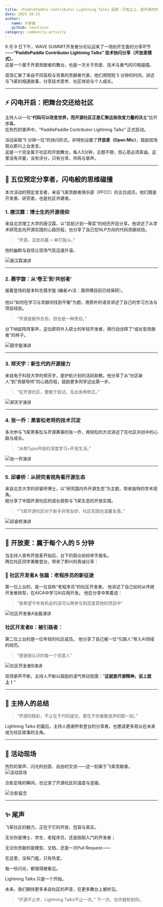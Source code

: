 ```yaml
---
title: ⚡️PaddlePaddle Contributor Lightning Talks 回顾：闪电之上，是开源的热与光
date: 2025-10-23
author:
   name: 刘卓鑫
   github: leonliuzx
category: community-activity
---
```


<style>
figure {
   text-align: center;
}
figcaption {
   color: orange;
   border-bottom: 1px solid #d9d9d9;
   display: inline-block;
   color: #999;
   padding: 2px;
}
</style>

9 月 9 日下午，WAVE SUMMIT开发者分论坛迎来了一场别开生面的分享环节——**“PaddlePaddle Contributor Lightning Talks” 技术快闪分享（开放麦模式）**。  
这是一个属于开源贡献者的舞台，也是一次关于热爱、技术与勇气的闪电碰撞。

现场汇聚了来自不同高校与背景的贡献者代表，他们用短短 5 分钟的时间，讲述与飞桨的相遇故事，分享技术思考、社区体验与个人成长。

<!-- more -->

---

## ⚡️ 闪电开启：把舞台交还给社区

主持人以一句“**代码可以改变世界，而开源社区正是汇聚这些改变力量的沃土**”拉开序幕。  
在热烈的掌声中，“PaddlePaddle Contributor Lightning Talks” 正式启动。

活动采取“5 分钟一位”的快闪形式，并特别设置了**开放麦（Open Mic）**，鼓励现场观众即兴上台发言。  
这是一个完全属于社区的开放舞台，每人5分钟，主题不限，但心意必须真诚。这里没有评委，没有评分，只有分享、共鸣与掌声。

---

## 🌟 五位预定分享者，闪电般的思维碰撞

本次活动的预定发言者，来自飞桨贡献者俱乐部（PFCC）的五位成员。他们既是开发者、研究者，也是社区共建者。

### 1. 唐汉霖：博士生的开源信仰  
来自北京理工大学的唐汉霖，以“启航计划一等奖”的经历开启分享。他讲述了从学术研究走向开源实践的心路历程，也分享了自己在NLP方向的代码贡献经验。

> “开源，互助共赢 > 单打独斗。”

他的幽默与自信让现场气氛迅速升温。

![唐汉霖演讲](../images/pfcc-lightning/tanghanlin.jpg)

---

### 2. 聂宇旋：从‘卷王’到‘共创者’  
接着登场的是本科生聂宇旋  (编者✍️注：聂师傅目前已经保研）。

他以“如何在学习与贡献间找到平衡”为题，用质朴的语言讲述了自己的学习方法与项目经验。

> “开源是额外负担，但也是一种责任。”

台下响起阵阵掌声，这位即将升入硕士的年轻开发者，用行动诠释了“成长型贡献者”的样子。 

![聂宇旋演讲](../images/pfcc-lightning/nieyuxuan.jpg)

---

### 3. 郑天宇：新生代的开源接力  
来自电子科技大学的郑天宇，是护航计划的活跃助教。他分享了从“社区新人”到“贡献导师”的心路历程，鼓励更多同学迈出第一步。  

> “在开源社区，要敢于尝试，先出发再修正。”  

![郑天宇演讲](../images/pfcc-lightning/zhengtianyu.jpg)

---

### 4. 张一乔：黑客松老将的技术沉淀  
多次参与飞桨黑客松与开源赛事的张一乔，用轻松的方式讲述了在社区共创中的心路与成长。  

> “从修Typo开始的深度学习+开发生活。”  

![张一乔演讲](../images/pfcc-lightning/zhangyiqiao.jpg)

---

### 5. 邱睿桥：从研究者视角看开源生态  
来自北京大学的邱睿桥博士，以“研究国内外开源生态”为主题，带来独特的学术视角。  
她分享了中国开源社区的成长趋势与飞桨生态的开放实践。  

> “飞桨开源社区对于新手非常友好，社区氛围也温馨友善。”  

![邱睿桥演讲](../images/pfcc-lightning/qiuruiqiao.jpg)

---

## 🎤 开放麦：属于每个人的 5 分钟

当主持人宣布开放麦开始后，台下的观众纷纷举手报名。  
两位社区同学勇敢登台，带来了即兴的真诚分享：

### 🌱 社区开发者A 张磊：老程序员的新征途  
第一位上台的，是一位自称“老程序员”的社区开发者。
他讲述了自己如何从传统开发者转型，在AICA中学习AI应用开发。
他在分享中笑着说：
> “我希望今年有机会的话可以再参与到百度其他的项目中”

![社区开发者A张磊演讲](../images/pfcc-lightning/ContributorA.jpg)

### 社区开发者B：被引路者：  
第二位上台的是一位年轻的社区成员。
他分享了自己被一位“引路人”带入AI领域的经历。  
> “感谢我认识的每一个百度人”  

![社区开发者B演讲](../images/pfcc-lightning/ContributorB.jpg)

现场掌声不断，主持人不断以鼓励的语气带动氛围：“**这就是开源精神，说上就上！**”

---

## 💬 主持人的总结

> “开源的精彩，不止在于代码提交，更在于你勇敢发声的那一刻。”

Lightning Talks 的最后，主持人感谢所有登台的分享者，也邀请更多观众在未来成为社区故事的主角。

---

## 📸 活动现场

热烈的掌声、闪光的创意、自由的交流——这一刻属于飞桨贡献者。  
![活动现场](../images/pfcc-lightning/stage.jpg)

合影定格的瞬间，也记录了开源社区的温度与连接。

![合影留念](../images/pfcc-lightning/group.jpg)

---

## ✨ 尾声

飞桨社区的魅力，正在于它的开放、包容与真实。

无论你是博士、学生、老程序员，还是刚刚入门的开发者；

无论你贡献的是模型、文档，还是一次Pull Request——

在这里，没有门槛，只有热爱。

每一份闪光，都值得被看见。

Lightning Talks 只是一个开始。

未来，我们期待更多来自社区的声音，在更多舞台上被听见。

> “开源不止步，Lightning Talks不止一次。”
> 下一次，也许就轮到你。

